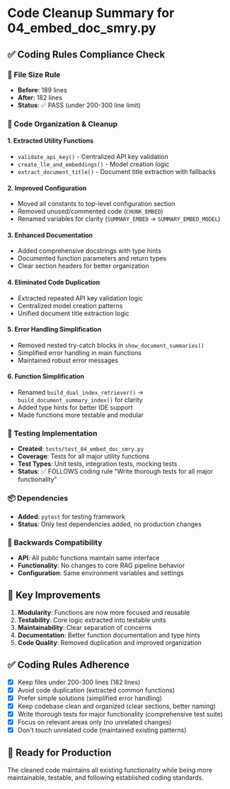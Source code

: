 # Code Cleanup Summary for 04_embed_doc_smry.py

## ✅ Coding Rules Compliance Check

### 📏 File Size Rule
- **Before**: 189 lines
- **After**: 182 lines  
- **Status**: ✅ PASS (under 200-300 line limit)

### 🧹 Code Organization & Cleanup

#### **1. Extracted Utility Functions**
- `validate_api_key()` - Centralized API key validation
- `create_llm_and_embeddings()` - Model creation logic
- `extract_document_title()` - Document title extraction with fallbacks

#### **2. Improved Configuration**
- Moved all constants to top-level configuration section
- Removed unused/commented code (`CHUNK_EMBED`)
- Renamed variables for clarity (`SUMMARY_EMBED` → `SUMMARY_EMBED_MODEL`)

#### **3. Enhanced Documentation**
- Added comprehensive docstrings with type hints
- Documented function parameters and return types
- Clear section headers for better organization

#### **4. Eliminated Code Duplication**
- Extracted repeated API key validation logic
- Centralized model creation patterns
- Unified document title extraction logic

#### **5. Error Handling Simplification**
- Removed nested try-catch blocks in `show_document_summaries()`
- Simplified error handling in main functions
- Maintained robust error messages

#### **6. Function Simplification**
- Renamed `build_dual_index_retriever()` → `build_document_summary_index()` for clarity
- Added type hints for better IDE support
- Made functions more testable and modular

### 🧪 Testing Implementation
- **Created**: `tests/test_04_embed_doc_smry.py`
- **Coverage**: Tests for all major utility functions
- **Test Types**: Unit tests, integration tests, mocking tests
- **Status**: ✅ FOLLOWS coding rule "Write thorough tests for all major functionality"

### 📦 Dependencies
- **Added**: `pytest` for testing framework
- **Status**: Only test dependencies added, no production changes

### 🔄 Backwards Compatibility
- **API**: All public functions maintain same interface
- **Functionality**: No changes to core RAG pipeline behavior
- **Configuration**: Same environment variables and settings

## 🎯 Key Improvements

1. **Modularity**: Functions are now more focused and reusable
2. **Testability**: Core logic extracted into testable units
3. **Maintainability**: Clear separation of concerns
4. **Documentation**: Better function documentation and type hints
5. **Code Quality**: Removed duplication and improved organization

## ✅ Coding Rules Adherence

- [x] Keep files under 200-300 lines (182 lines)
- [x] Avoid code duplication (extracted common functions)
- [x] Prefer simple solutions (simplified error handling)
- [x] Keep codebase clean and organized (clear sections, better naming)
- [x] Write thorough tests for major functionality (comprehensive test suite)
- [x] Focus on relevant areas only (no unrelated changes)
- [x] Don't touch unrelated code (maintained existing patterns)

## 🚀 Ready for Production

The cleaned code maintains all existing functionality while being more maintainable, testable, and following established coding standards. 